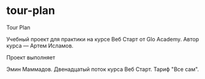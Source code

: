 # tour-plan

Tour Plan

Учебный проект для практики на курсе Веб Старт от Glo Academy. Автор курса — Артем Исламов.

Проект выполняет

Эмин Маммадов. Двенадцатый поток курса Веб Старт. Тариф "Все сам".
